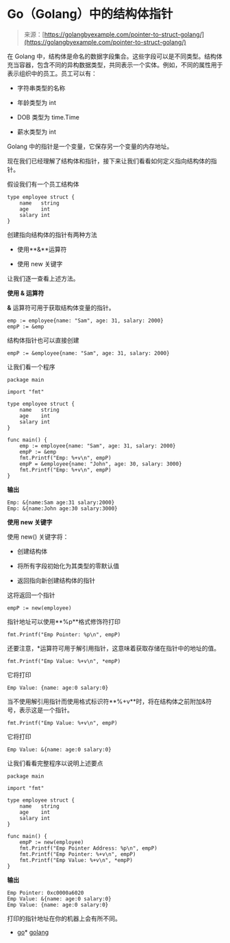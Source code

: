 <!--yml

分类：未分类

日期：2024-10-13 06:19:24

-->

# Go（Golang）中的结构体指针

> 来源：[https://golangbyexample.com/pointer-to-struct-golang/](https://golangbyexample.com/pointer-to-struct-golang/)

在 Golang 中，结构体是命名的数据字段集合。这些字段可以是不同类型。结构体充当容器，包含不同的异构数据类型，共同表示一个实体。例如，不同的属性用于表示组织中的员工。员工可以有：

+   字符串类型的名称

+   年龄类型为 int

+   DOB 类型为 time.Time

+   薪水类型为 int

Golang 中的指针是一个变量，它保存另一个变量的内存地址。

现在我们已经理解了结构体和指针，接下来让我们看看如何定义指向结构体的指针。

假设我们有一个员工结构体

```
type employee struct {
    name   string
    age    int
    salary int
}
```

创建指向结构体的指针有两种方法

+   使用**&**运算符

+   使用 new 关键字

让我们逐一查看上述方法。

**使用 & 运算符**

**&** 运算符可用于获取结构体变量的指针。

```
emp := employee{name: "Sam", age: 31, salary: 2000}
empP := &emp
```

结构体指针也可以直接创建

```
empP := &employee{name: "Sam", age: 31, salary: 2000}
```

让我们看一个程序

```
package main

import "fmt"

type employee struct {
    name   string
    age    int
    salary int
}

func main() {
    emp := employee{name: "Sam", age: 31, salary: 2000}
    empP := &emp
    fmt.Printf("Emp: %+v\n", empP)
    empP = &employee{name: "John", age: 30, salary: 3000}
    fmt.Printf("Emp: %+v\n", empP)
}
```

**输出**

```
Emp: &{name:Sam age:31 salary:2000}
Emp: &{name:John age:30 salary:3000}
```

**使用 new 关键字**

使用 new() 关键字将：

+   创建结构体

+   将所有字段初始化为其类型的零默认值

+   返回指向新创建结构体的指针

这将返回一个指针

```
empP := new(employee)
```

指针地址可以使用**%p**格式修饰符打印

```
fmt.Printf("Emp Pointer: %p\n", empP)
```

还要注意，*运算符可用于解引用指针，这意味着获取存储在指针中的地址的值。

```
fmt.Printf("Emp Value: %+v\n", *empP)
```

它将打印

```
Emp Value: {name: age:0 salary:0}
```

当不使用解引用指针而使用格式标识符**%+v**时，将在结构体之前附加&符号，表示这是一个指针。

```
fmt.Printf("Emp Value: %+v\n", empP)
```

它将打印

```
Emp Value: &{name: age:0 salary:0}
```

让我们看看完整程序以说明上述要点

```
package main

import "fmt"

type employee struct {
    name   string
    age    int
    salary int
}

func main() {
    empP := new(employee)
    fmt.Printf("Emp Pointer Address: %p\n", empP)
    fmt.Printf("Emp Pointer: %+v\n", empP)
    fmt.Printf("Emp Value: %+v\n", *empP)
}
```

**输出**

```
Emp Pointer: 0xc0000a6020
Emp Value: &{name: age:0 salary:0}
Emp Value: {name: age:0 salary:0}
```

打印的指针地址在你的机器上会有所不同。

+   [go](https://golangbyexample.com/tag/go/)*   [golang](https://golangbyexample.com/tag/golang/)
